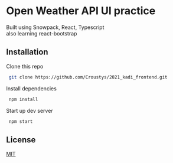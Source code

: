 # Open Weather API UI practice
Built using Snowpack, React, Typescript  
also learning react-bootstrap

## Installation
Clone this repo
```bash
 git clone https://github.com/Croustys/2021_kadi_frontend.git
```

Install dependencies
```bash
 npm install
```

Start up dev server
```bash
 npm start
```
## License
[MIT](https://choosealicense.com/licenses/mit/)